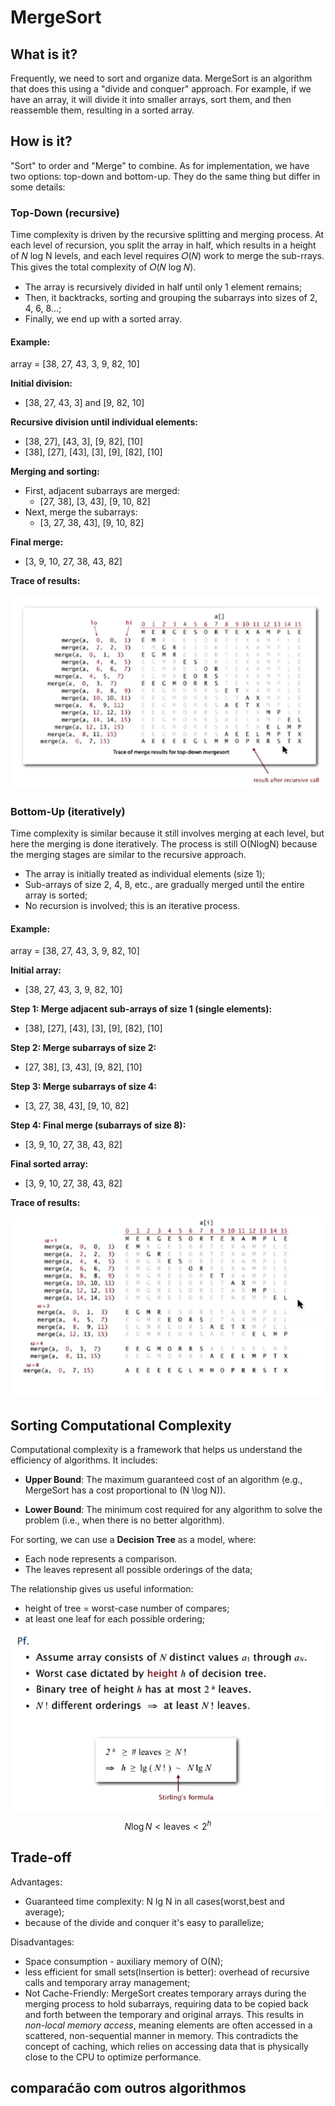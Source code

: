 # MergeSort

## What is it?

Frequently, we need to sort and organize data. MergeSort is an algorithm that does this using a 
"divide and conquer" approach. For example, if we have an array, it will divide it into smaller arrays, sort them, 
and then reassemble them, resulting in a sorted array.

## How is it?
"Sort" to order and "Merge" to combine. As for implementation, we have two options: top-down and bottom-up. 
They do the same thing but differ in some details:


### Top-Down (recursive)

Time complexity is driven by the recursive splitting and merging process. At each level of recursion, you split the 
array in half, which results in a height of 𝑁 log N levels, and each level requires 𝑂(𝑁) work to merge the 
sub-rrays. This gives the total complexity of 𝑂(𝑁 log 𝑁).

- The array is recursively divided in half until only 1 element remains;
- Then, it backtracks, sorting and grouping the subarrays into sizes of 2, 4, 6, 8...;
- Finally, we end up with a sorted array.

#### Example:

array = [38, 27, 43, 3, 9, 82, 10]

**Initial division:**
- [38, 27, 43, 3] and [9, 82, 10]

**Recursive division until individual elements:**
- [38, 27], [43, 3], [9, 82], [10]
- [38], [27], [43], [3], [9], [82], [10]

**Merging and sorting:**
- First, adjacent subarrays are merged:
    - [27, 38], [3, 43], [9, 10, 82]
- Next, merge the subarrays:
    - [3, 27, 38, 43], [9, 10, 82]

**Final merge:**
- [3, 9, 10, 27, 38, 43, 82]

**Trace of results:**

![img_15.png](img_15.png)

### Bottom-Up (iteratively)

Time complexity is similar because it still involves merging at each level, but here the merging is done 
iteratively. The process is still O(NlogN) because the merging stages are similar to the recursive approach.

- The array is initially treated as individual elements (size 1);
- Sub-arrays of size 2, 4, 8, etc., are gradually merged until the entire array is sorted;
- No recursion is involved; this is an iterative process.

#### Example:

array = [38, 27, 43, 3, 9, 82, 10]

**Initial array:**
- [38, 27, 43, 3, 9, 82, 10]

**Step 1: Merge adjacent sub-arrays of size 1 (single elements):**
- [38], [27], [43], [3], [9], [82], [10]

**Step 2: Merge subarrays of size 2:**
- [27, 38], [3, 43], [9, 82], [10]

**Step 3: Merge subarrays of size 4:**
- [3, 27, 38, 43], [9, 10, 82]

**Step 4: Final merge (subarrays of size 8):**
- [3, 9, 10, 27, 38, 43, 82]

**Final sorted array:**
- [3, 9, 10, 27, 38, 43, 82]

**Trace of results:**


![img_16.png](img_16.png)


## Sorting Computational Complexity

Computational complexity is a framework that helps us understand the efficiency of algorithms. It includes:

- **Upper Bound**: The maximum guaranteed cost of an algorithm (e.g., MergeSort has a cost proportional to \(N \log N\)).

- **Lower Bound**: The minimum cost required for any algorithm to solve the problem (i.e., when there is no 
better algorithm).

For sorting, we can use a **Decision Tree** as a model, where:
- Each node represents a comparison.
- The leaves represent all possible orderings of the data;

The relationship  gives us useful information:

- height of tree = worst-case number of compares;
- at least one leaf for each possible ordering;

![img_17.png](img_17.png)
$$N \log N < \text{leaves} < 2^h$$
  


## Trade-off

Advantages:

- Guaranteed time complexity: N lg N in all cases(worst,best and average);
- because of the divide and conquer it's easy to parallelize;

Disadvantages:
 
- Space consumption - auxiliary memory of O(N);
- less efficient for small sets(Insertion is better): overhead of recursive
calls and temporary array management;
-  Not Cache-Friendly: MergeSort creates temporary arrays during the merging process to hold subarrays, 
requiring data to be copied back and forth between the temporary and original arrays. This results 
in *non-local memory access*, meaning elements are often accessed in a scattered, non-sequential manner
in memory. This contradicts the concept of caching, which relies on accessing data that is physically 
close to the CPU to optimize performance.


## comparaćão com outros algorithmos


